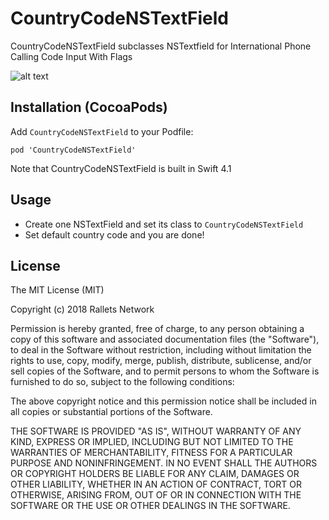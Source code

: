 # CountryCodeNSTextField
CountryCodeNSTextField subclasses NSTextfield for International Phone Calling Code Input With Flags

![alt text](https://raw.githubusercontent.com/rallets-network/CountryCodeNSTextField/master/CountryCodeNSTextFieldDemo/Support/+86.png)

## Installation (CocoaPods)
Add `CountryCodeNSTextField` to your Podfile:

```pod 'CountryCodeNSTextField'```

Note that CountryCodeNSTextField is built in Swift 4.1

## Usage
* Create one NSTextField and set its class to `CountryCodeNSTextField`
* Set default country code and you are done!

## License
The MIT License (MIT)

Copyright (c) 2018 Rallets Network

Permission is hereby granted, free of charge, to any person obtaining a copy of
this software and associated documentation files (the "Software"), to deal in
the Software without restriction, including without limitation the rights to
use, copy, modify, merge, publish, distribute, sublicense, and/or sell copies of
the Software, and to permit persons to whom the Software is furnished to do so,
subject to the following conditions:

The above copyright notice and this permission notice shall be included in all
copies or substantial portions of the Software.

THE SOFTWARE IS PROVIDED "AS IS", WITHOUT WARRANTY OF ANY KIND, EXPRESS OR
IMPLIED, INCLUDING BUT NOT LIMITED TO THE WARRANTIES OF MERCHANTABILITY, FITNESS
FOR A PARTICULAR PURPOSE AND NONINFRINGEMENT. IN NO EVENT SHALL THE AUTHORS OR
COPYRIGHT HOLDERS BE LIABLE FOR ANY CLAIM, DAMAGES OR OTHER LIABILITY, WHETHER
IN AN ACTION OF CONTRACT, TORT OR OTHERWISE, ARISING FROM, OUT OF OR IN
CONNECTION WITH THE SOFTWARE OR THE USE OR OTHER DEALINGS IN THE SOFTWARE.

